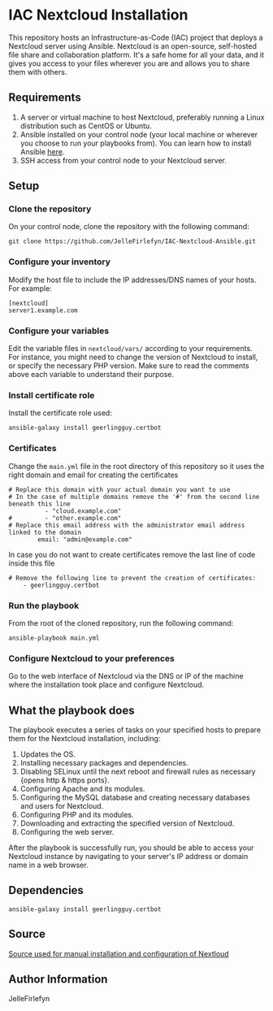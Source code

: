 IAC Nextcloud Installation
=========

This repository hosts an Infrastructure-as-Code (IAC) project that deploys a Nextcloud server using Ansible. Nextcloud is an open-source, self-hosted file share and collaboration platform. It's a safe home for all your data, and it gives you access to your files wherever you are and allows you to share them with others.

Requirements
------------

1. A server or virtual machine to host Nextcloud, preferably running a Linux distribution such as CentOS or Ubuntu.
1. Ansible installed on your control node (your local machine or wherever you choose to run your playbooks from). You can learn how to install Ansible [here](https://docs.ansible.com/ansible/latest/installation_guide/intro_installation.html).
1. SSH access from your control node to your Nextcloud server.

Setup
-----

### Clone the repository

On your control node, clone the repository with the following command:

```
git clone https://github.com/JelleFirlefyn/IAC-Nextcloud-Ansible.git
```

### Configure your inventory

Modify the host file to include the IP addresses/DNS names of your hosts. For example:

```
[nextcloud]
server1.example.com
```

### Configure your variables

Edit the variable files in `nextcloud/vars/` according to your requirements. For instance, you might need to change the version of Nextcloud to install, or specify the necessary PHP version. Make sure to read the comments above each variable to understand their purpose.

### Install certificate role

Install the certificate role used:

```
ansible-galaxy install geerlingguy.certbot
```

### Certificates

Change the `main.yml` file in the root directory of this repository so it uses the right domain and email for creating the certificates

```
# Replace this domain with your actual domain you want to use
# In the case of multiple domains remove the '#' from the second line beneath this line
          - "cloud.example.com"
#         - "other.example.com"
# Replace this email address with the administrator email address linked to the domain
        email: "admin@example.com"
``` 

In case you do not want to create certificates remove the last line of code inside this file

```
# Remove the following line to prevent the creation of certificates:
    - geerlingguy.certbot
```

### Run the playbook

From the root of the cloned repository, run the following command:

```
ansible-playbook main.yml
```

### Configure Nextcloud to your preferences

Go to the web interface of Nextcloud via the DNS or IP of the machine where the installation took place and configure Nextcloud.

What the playbook does
----------------------

The playbook executes a series of tasks on your specified hosts to prepare them for the Nextcloud installation, including:

1. Updates the OS.
1. Installing necessary packages and dependencies.
1. Disabling SELinux until the next reboot and firewall rules as necessary {opens http & https ports}.
1. Configuring Apache and its modules.
1. Configuring the MySQL database and creating necessary databases and users for Nextcloud.
1. Configuring PHP and its modules.
1. Downloading and extracting the specified version of Nextcloud.
1. Configuring the web server.

After the playbook is successfully run, you should be able to access your Nextcloud instance by navigating to your server's IP address or domain name in a web browser.

Dependencies
------------

`ansible-galaxy install geerlingguy.certbot`

Source
------

[Source used for manual installation and configuration of Nextloud](https://linux.how2shout.com/how-to-install-nextcloud-on-almalinux-9-rocky-linux-9/)

Author Information
------------------

JelleFirlefyn

